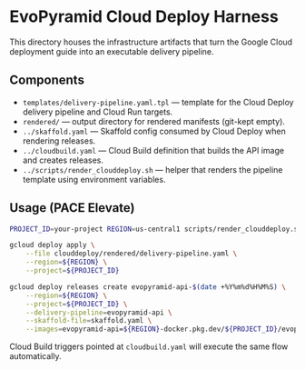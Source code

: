 # EvoPyramid Cloud Deploy Harness

This directory houses the infrastructure artifacts that turn the Google Cloud deployment guide
into an executable delivery pipeline.

## Components

- `templates/delivery-pipeline.yaml.tpl` — template for the Cloud Deploy delivery pipeline and Cloud Run targets.
- `rendered/` — output directory for rendered manifests (git-kept empty).
- `../skaffold.yaml` — Skaffold config consumed by Cloud Deploy when rendering releases.
- `../cloudbuild.yaml` — Cloud Build definition that builds the API image and creates releases.
- `../scripts/render_clouddeploy.sh` — helper that renders the pipeline template using environment variables.

## Usage (PACE Elevate)

```bash
PROJECT_ID=your-project REGION=us-central1 scripts/render_clouddeploy.sh

gcloud deploy apply \
    --file clouddeploy/rendered/delivery-pipeline.yaml \
    --region=${REGION} \
    --project=${PROJECT_ID}

gcloud deploy releases create evopyramid-api-$(date +%Y%m%d%H%M%S) \
    --region=${REGION} \
    --project=${PROJECT_ID} \
    --delivery-pipeline=evopyramid-api \
    --skaffold-file=skaffold.yaml \
    --images=evopyramid-api=${REGION}-docker.pkg.dev/${PROJECT_ID}/evopyramid-repo/evopyramid-api:$(git rev-parse HEAD)
```

Cloud Build triggers pointed at `cloudbuild.yaml` will execute the same flow automatically.
